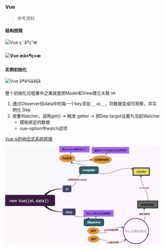 ### Vue 

> 参考资料 

#### 结构梳理

![Vue ç¨åºç"æ](http://img2.tbcdn.cn/L1/461/1/8142ef3fc2055839f1a93a933d80e17694b4f76b)

#### ![Vue æä»¶ç»æ](http://img4.tbcdn.cn/L1/461/1/cb73a147451157e52500734c0d31665a9540adae)

#### 实例初始化

![Vue å®ä¾åå§å](http://img3.tbcdn.cn/L1/461/1/00049a09def4aff8d80f3bb7229e3f6d395426fb)

整个初始化过程重中之重就是把Model和View建立关联 `VM`

1. 通过Observer给data中的每一个key添加 `__ob__`，将数据变成可观察，并实例化 Dep
2. 收集Watcher，调用get() -> 触发 getter -> 把Dep.target设置为当前Watcher
   - 模板绑定的数据
   - vue-option中watch选项

[Vue.js的响应式系统原理](<https://juejin.im/post/5b82b174518825431079d473>)

![image-20190408153940854](./assets/image-20190408153940854.png)

